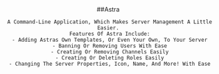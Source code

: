 <div align="center"

##Astra
     
     
     A Command-Line Application, Which Makes Server Management A Little Easier.
     Features Of Astra Include:
     - Adding Astras Own Templates, Or Even Your Own, To Your Server
     - Banning Or Removing Users With Ease
     - Creating Or Removing Channels Easily
     - Creating Or Deleting Roles Easily
     - Changing The Server Properties, Icon, Name, And More! With Ease
</div>
